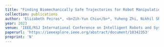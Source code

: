 ```yaml
---
title: "Finding Biomechanically Safe Trajectories for Robot Manipulation of the Human Body in a Search and Rescue Scenario"
collection: publications
author: 'Elizabeth Peiros*, <b>Zih-Yun Chiu</b>*, Yuheng Zhi, Nikhil Shinde, Michael C. Yip'
year: 2023
venue: 'IEEE/RSJ International Conference on Intelligent Robots and Systems (IROS)'
paperurl: 'https://ieeexplore.ieee.org/abstract/document/10342353'
preprint: 'N'
---
```

